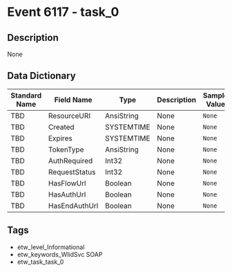 # Event 6117 - task_0

## Description
None

## Data Dictionary
|Standard Name|Field Name|Type|Description|Sample Value|
|---|---|---|---|---|
|TBD|ResourceURI|AnsiString|None|`None`|
|TBD|Created|SYSTEMTIME|None|`None`|
|TBD|Expires|SYSTEMTIME|None|`None`|
|TBD|TokenType|AnsiString|None|`None`|
|TBD|AuthRequired|Int32|None|`None`|
|TBD|RequestStatus|Int32|None|`None`|
|TBD|HasFlowUrl|Boolean|None|`None`|
|TBD|HasAuthUrl|Boolean|None|`None`|
|TBD|HasEndAuthUrl|Boolean|None|`None`|

## Tags
* etw_level_Informational
* etw_keywords_WlidSvc SOAP
* etw_task_task_0
